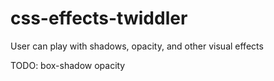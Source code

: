 # css-effects-twiddler
User can play with shadows, opacity, and other visual effects

TODO:
box-shadow
opacity

